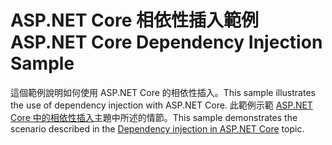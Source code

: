 # <a name="aspnet-core-dependency-injection-sample"></a><span data-ttu-id="4d902-101">ASP.NET Core 相依性插入範例</span><span class="sxs-lookup"><span data-stu-id="4d902-101">ASP.NET Core Dependency Injection Sample</span></span>

<span data-ttu-id="4d902-102">這個範例說明如何使用 ASP.NET Core 的相依性插入。</span><span class="sxs-lookup"><span data-stu-id="4d902-102">This sample illustrates the use of dependency injection with ASP.NET Core.</span></span> <span data-ttu-id="4d902-103">此範例示範 [ASP.NET Core 中的相依性插入](https://docs.microsoft.com/aspnet/core/fundamentals/dependency-injection)主題中所述的情節。</span><span class="sxs-lookup"><span data-stu-id="4d902-103">This sample demonstrates the scenario described in the [Dependency injection in ASP.NET Core](https://docs.microsoft.com/aspnet/core/fundamentals/dependency-injection) topic.</span></span>
